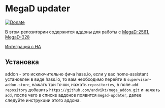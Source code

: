 # MegaD updater
[![Donate](https://img.shields.io/badge/donate-Yandex-red.svg)](https://yoomoney.ru/to/410013955329136)

В этом репозитории содержится аддоны для работы с [MegaD-2561, MegaD-328](https://www.ab-log.ru/smart-house/ethernet/megad-2561)

[Интеграция с HA](https://github.com/andvikt/mega_hacs.git)
## Установка
addon - это исключительно фича hass.io, если у вас home-assistant установлен в виде hass.io, то
вам необходимо перейти в `supervisor`-`addon-store`, нажать три точки, нажать 
`repositories`, в поле `add repository` добавить `https://github.com/andvikt/mega_addon.git` и нажать `add`,
после чего в списке аддонов появится `megad-updater`, далее следуйте инструкции этого аддона.